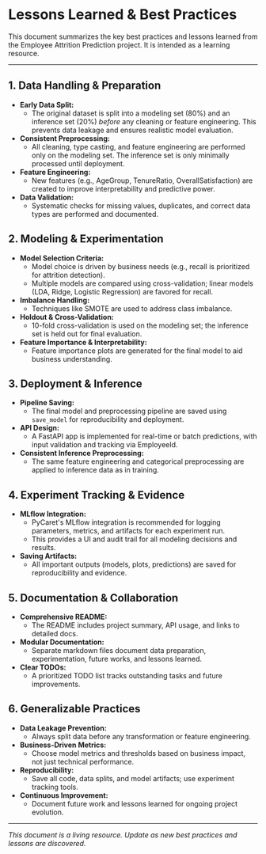 # Lessons Learned & Best Practices

This document summarizes the key best practices and lessons learned from the Employee Attrition Prediction project. It is intended as a learning resource.

---

## 1. Data Handling & Preparation
- **Early Data Split:**
  - The original dataset is split into a modeling set (80%) and an inference set (20%) *before* any cleaning or feature engineering. This prevents data leakage and ensures realistic model evaluation.
- **Consistent Preprocessing:**
  - All cleaning, type casting, and feature engineering are performed only on the modeling set. The inference set is only minimally processed until deployment.
- **Feature Engineering:**
  - New features (e.g., AgeGroup, TenureRatio, OverallSatisfaction) are created to improve interpretability and predictive power.
- **Data Validation:**
  - Systematic checks for missing values, duplicates, and correct data types are performed and documented.

## 2. Modeling & Experimentation
- **Model Selection Criteria:**
  - Model choice is driven by business needs (e.g., recall is prioritized for attrition detection).
  - Multiple models are compared using cross-validation; linear models (LDA, Ridge, Logistic Regression) are favored for recall.
- **Imbalance Handling:**
  - Techniques like SMOTE are used to address class imbalance.
- **Holdout & Cross-Validation:**
  - 10-fold cross-validation is used on the modeling set; the inference set is held out for final evaluation.
- **Feature Importance & Interpretability:**
  - Feature importance plots are generated for the final model to aid business understanding.

## 3. Deployment & Inference
- **Pipeline Saving:**
  - The final model and preprocessing pipeline are saved using `save_model` for reproducibility and deployment.
- **API Design:**
  - A FastAPI app is implemented for real-time or batch predictions, with input validation and tracking via EmployeeId.
- **Consistent Inference Preprocessing:**
  - The same feature engineering and categorical preprocessing are applied to inference data as in training.

## 4. Experiment Tracking & Evidence
- **MLflow Integration:**
  - PyCaret's MLflow integration is recommended for logging parameters, metrics, and artifacts for each experiment run.
  - This provides a UI and audit trail for all modeling decisions and results.
- **Saving Artifacts:**
  - All important outputs (models, plots, predictions) are saved for reproducibility and evidence.

## 5. Documentation & Collaboration
- **Comprehensive README:**
  - The README includes project summary, API usage, and links to detailed docs.
- **Modular Documentation:**
  - Separate markdown files document data preparation, experimentation, future works, and lessons learned.
- **Clear TODOs:**
  - A prioritized TODO list tracks outstanding tasks and future improvements.

## 6. Generalizable Practices
- **Data Leakage Prevention:**
  - Always split data before any transformation or feature engineering.
- **Business-Driven Metrics:**
  - Choose model metrics and thresholds based on business impact, not just technical performance.
- **Reproducibility:**
  - Save all code, data splits, and model artifacts; use experiment tracking tools.
- **Continuous Improvement:**
  - Document future work and lessons learned for ongoing project evolution.

---

*This document is a living resource. Update as new best practices and lessons are discovered.* 